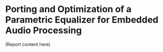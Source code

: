 # Porting and Optimization of a Parametric Equalizer for Embedded Audio Processing

(Report content here)